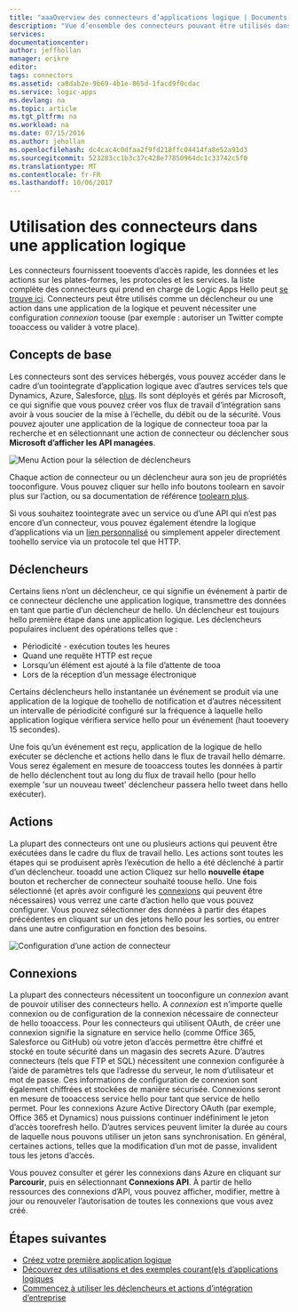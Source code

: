 ```yaml
---
title: "aaaOverview des connecteurs d’applications logique | Documents Microsoft"
description: "Vue d’ensemble des connecteurs pouvant être utilisés dans une application logique"
services: 
documentationcenter: 
author: jeffhollan
manager: erikre
editor: 
tags: connectors
ms.assetid: ca8dab2e-9b69-4b1e-865d-1facd9f0cdac
ms.service: logic-apps
ms.devlang: na
ms.topic: article
ms.tgt_pltfrm: na
ms.workload: na
ms.date: 07/15/2016
ms.author: jehollan
ms.openlocfilehash: dc4cac4c0dfaa2f9fd218ffc04414fa8e52a91d3
ms.sourcegitcommit: 523283cc1b3c37c428e77850964dc1c33742c5f0
ms.translationtype: MT
ms.contentlocale: fr-FR
ms.lasthandoff: 10/06/2017
---
```

# <a name="using-connectors-in-a-logic-app"></a>Utilisation des connecteurs dans une application logique
Les connecteurs fournissent tooevents d’accès rapide, les données et les actions sur les plates-formes, les protocoles et les services.  la liste complète des connecteurs qui prend en charge de Logic Apps Hello peut [se trouve ici](apis-list.md).  Connecteurs peut être utilisés comme un déclencheur ou une action dans une application de la logique et peuvent nécessiter une configuration *connexion* toouse (par exemple : autoriser un Twitter compte tooaccess ou valider à votre place).

## <a name="basics"></a>Concepts de base
Les connecteurs sont des services hébergés, vous pouvez accéder dans le cadre d’un toointegrate d’application logique avec d’autres services tels que Dynamics, Azure, Salesforce, [plus](apis-list.md).  Ils sont déployés et gérés par Microsoft, ce qui signifie que vous pouvez créer vos flux de travail d’intégration sans avoir à vous soucier de la mise à l’échelle, du débit ou de la sécurité.  Vous pouvez ajouter une application de la logique de connecteur tooa par la recherche et en sélectionnant une action de connecteur ou déclencher sous **Microsoft d’afficher les API managées**.

![Menu Action pour la sélection de déclencheurs][1]

Chaque action de connecteur ou un déclencheur aura son jeu de propriétés tooconfigure.  Vous pouvez cliquer sur hello info boutons toolearn en savoir plus sur l’action, ou sa documentation de référence [toolearn plus](apis-list.md).

Si vous souhaitez toointegrate avec un service ou d’une API qui n’est pas encore d’un connecteur, vous pouvez également étendre la logique d’applications via un [lien personnalisé](../logic-apps/logic-apps-create-api-app.md) ou simplement appeler directement toohello service via un protocole tel que HTTP.

## <a name="triggers"></a>Déclencheurs
Certains liens n’ont un déclencheur, ce qui signifie un événement à partir de ce connecteur déclenche une application logique, transmettre des données en tant que partie d’un déclencheur de hello.  Un déclencheur est toujours hello première étape dans une application logique.  Les déclencheurs populaires incluent des opérations telles que :

* Périodicité - exécution toutes les heures
* Quand une requête HTTP est reçue
* Lorsqu’un élément est ajouté à la file d’attente de tooa
* Lors de la réception d’un message électronique

Certains déclencheurs hello instantanée un événement se produit via une application de la logique de toohello de notification et d’autres nécessitent un intervalle de périodicité configuré sur la fréquence à laquelle hello application logique vérifiera service hello pour un événement (haut tooevery 15 secondes).  

Une fois qu’un événement est reçu, application de la logique de hello exécuter se déclenche et actions hello dans le flux de travail hello démarre.  Vous serez également en mesure de tooaccess toutes les données à partir de hello déclenchent tout au long du flux de travail hello (pour hello exemple 'sur un nouveau tweet' déclencheur passera hello tweet dans hello exécuter).

## <a name="actions"></a>Actions
La plupart des connecteurs ont une ou plusieurs actions qui peuvent être exécutées dans le cadre du flux de travail hello.  Les actions sont toutes les étapes qui se produisent après l’exécution de hello a été déclenché à partir d’un déclencheur.  tooadd une action Cliquez sur hello **nouvelle étape** bouton et rechercher de connecteur souhaité toouse hello.  Une fois sélectionné (et après avoir configuré les [connexions](#connections) qui peuvent être nécessaires) vous verrez une carte d’action hello que vous pouvez configurer.  Vous pouvez sélectionner des données à partir des étapes précédentes en cliquant sur un des jetons hello pour les sorties, ou entrer dans une autre configuration en fonction des besoins.

![Configuration d’une action de connecteur][2]

## <a name="connections"></a>Connexions
La plupart des connecteurs nécessitent un tooconfigure un *connexion* avant de pouvoir utiliser des connecteurs hello.  A *connexion* est n’importe quelle connexion ou de configuration de la connexion nécessaire de connecteur de hello tooaccess.  Pour les connecteurs qui utilisent OAuth, de créer une connexion signifie la signature en service hello (comme Office 365, Salesforce ou GitHub) où votre jeton d’accès permettre être chiffré et stocké en toute sécurité dans un magasin des secrets Azure.  D’autres connecteurs (tels que FTP et SQL) nécessitent une connexion configurée à l’aide de paramètres tels que l’adresse du serveur, le nom d’utilisateur et mot de passe.  Ces informations de configuration de connexion sont également chiffrées et stockées de manière sécurisée.  Connexions seront en mesure de tooaccess service hello pour tant que service de hello permet.  Pour les connexions Azure Active Directory OAuth (par exemple, Office 365 et Dynamics) nous puissions continuer indéfiniment le jeton d’accès toorefresh hello.  D’autres services peuvent limiter la durée au cours de laquelle nous pouvons utiliser un jeton sans synchronisation.  En général, certaines actions, telles que la modification d’un mot de passe, invalident tous les jetons d’accès.  

Vous pouvez consulter et gérer les connexions dans Azure en cliquant sur **Parcourir**, puis en sélectionnant **Connexions API**.  À partir de hello ressources des connexions d’API, vous pouvez afficher, modifier, mettre à jour ou renouveler l’autorisation de toutes les connexions que vous avez créé.

## <a name="next-steps"></a>Étapes suivantes
* [Créez votre première application logique](../logic-apps/logic-apps-create-a-logic-app.md)
* [Découvrez des utilisations et des exemples courant(e)s d’applications logiques](../logic-apps/logic-apps-examples-and-scenarios.md)
* [Commencez à utiliser les déclencheurs et actions d’intégration d’entreprise](../logic-apps/logic-apps-enterprise-integration-overview.md)

<!--Image References -->
[1]: ./media/connectors-overview/addAction.png
[2]: ./media/connectors-overview/configureAction.png
